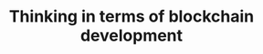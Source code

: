 ---
id: blockchain-dev
title: Thinking in terms of blockchain development
sidebar_label: Thinking in terms of blockchain development
description: How to think like a runtime developer and avoid common pitfalls.
---